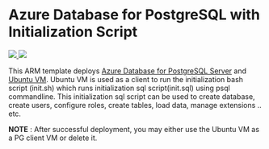 # Azure Database for PostgreSQL with Initialization Script


<a href="https://portal.azure.com/#create/Microsoft.Template/uri/https%3A%2F%2Fraw.githubusercontent.com%2FAzure%2Fazure-postgresql%2Fmaster%2Farm-templates%2FExampleWithStartupScript%2Ftemplate.json" target="_blank">
    <img src="http://azuredeploy.net/deploybutton.png" />
</a>
<a href="http://armviz.io/#/?load=https%3A%2F%2Fraw.githubusercontent.com%2FAzure%2Fazure-postgresql%2Fmaster%2Farm-templates%2FExampleWithStartupScript%2Ftemplate.json" target="_blank">
    <img src="http://armviz.io/visualizebutton.png"/>
</a>


This ARM template deploys [Azure Database for PostgreSQL Server](https://docs.microsoft.com/en-us/azure/postgresql/overview) and [Ubuntu VM](http://releases.ubuntu.com/19.04/). Ubuntu VM is used as a client to run the initialization bash script (init.sh) which runs initialization sql script(init.sql) using psql commandline. This initialization sql script can be used to create database, create users, configure roles, create tables, load data, manage extensions .. etc. 

**NOTE** : After successful deployment, you may either use the Ubuntu VM as a PG client VM or delete it. 
